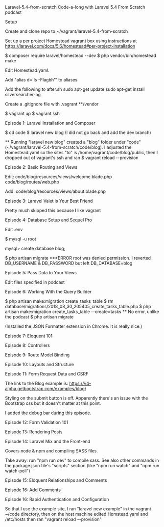 Laravel-5.4-from-scratch
Code-a-long with Laravel 5.4 From Scratch podcast

Setup

  Create and clone repo to ~/vagrant/laravel-5.4-from-scratch

  Set up a per project Homestead vagrant box using instructions at https://laravel.com/docs/5.6/homestead#per-project-installation

  $ composer require laravel/homestead --dev
  $ php vendor/bin/homestead make

  Edit Homestead.yaml.  

  Add "alias d='ls -Flagbh'" to aliases

  Add the following to after.sh
    sudo apt-get update
    sudo apt-get install silversearcher-ag

  Create a .gitignore file with
    .vagrant
    **/vendor

  $ vagrant up
  $ vagrant ssh

Episode 1: Laravel Installation and Composer


$ cd code
$ laravel new blog
(I did not go back and add the dev branch)

** Running "laravel new blog" created a "blog" folder under "code" (~/vagrant/laravel-5.4-from-scratch/code/blog).  I adjusted the Homestead.yaml so the sites "to" is /home/vagrant/code/blog/public, then I dropped out of vagrant's ssh and ran
$ vagrant reload --provision


Episode 2: Basic Routing and Views

  Edit:
    code/blog/resources/views/welcome.blade.php
    code/blog/routes/web.php

  Add:
      code/blog/resources/views/about.blade.php


Episode 3: Laravel Valet is Your Best Friend

  Pretty much skipped this because I like vagrant


Episode 4: Database Setup and Sequel Pro

  Edit .env

  $ mysql -u root

  mysql> create database blog;

  $ php artisan migrate
  ***ERROR
  root was denied permission.
  I reverted DB_USERNAME & DB_PASSWORD but left DB_DATABASE=blog


Episode 5: Pass Data to Your Views

  Edit files specified in podcast



Episode 6: Working With the Query Builder

  $ php artisan make:migration create_tasks_table
  $ rm database/migrations/2018_08_30_205405_create_tasks_table.php
  $ php artisan make:migration create_tasks_table --create=tasks
  ** No error, unlike the podcast
  $ php artisan migrate

  (Installed the JSON Formatter extension in Chrome.  It is really nice.)


Episode 7: Eloquent 101


Episode 8: Controllers


Episode 9: Route Model Binding


Episode 10: Layouts and Structure


Episode 11: Form Request Data and CSRF

  The link to the Blog example is: https://v4-alpha.getbootstrap.com/examples/blog/

  Styling on the submit button is off.  Apparently there's an issue with the Bootstrap css but it doesn't matter at this point.

  I added the debug bar during this episode.


Episode 12: Form Validation 101


Episode 13: Rendering Posts


Episode 14: Laravel Mix and the Front-end

  Covers node & npm and compiling SASS files.

  Take away: run "npm run dev" to compile sass.  See also other commands in the package.json file's "scripts" section (like "npm run watch" and "npm run watch-poll")


Episode 15: Eloquent Relationships and Comments


Episode 16: Add Comments


Episode 16: Rapid Authentication and Configuration

  So that I use the example site, I ran "laravel new example" in the vagrant ~/code directory, then on the host machine edited Homstead.yaml and /etc/hosts then ran "vagrant reload --provision"
